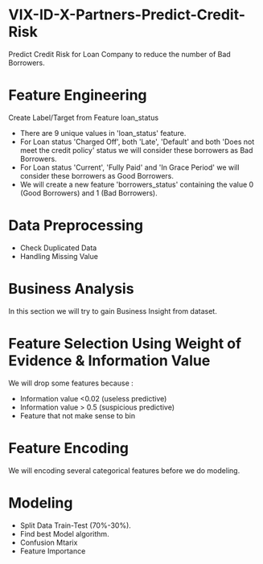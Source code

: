 # VIX-ID-X-Partners-Predict-Credit-Risk
Predict Credit Risk for Loan Company to reduce the number of Bad Borrowers.

# Feature Engineering
Create Label/Target from Feature loan_status
- There are 9 unique values in 'loan_status' feature.
- For Loan status 'Charged Off', both 'Late', 'Default' and both 'Does not meet the credit policy' status we will consider these borrowers as Bad Borrowers.
- For Loan status 'Current', 'Fully Paid' and 'In Grace Period' we will consider these borrowers as Good Borrowers.
- We will create a new feature 'borrowers_status' containing the value 0 (Good Borrowers) and 1 (Bad Borrowers).

# Data Preprocessing
- Check Duplicated Data
- Handling Missing Value

# Business Analysis
In this section we will try to gain Business Insight from dataset.

# Feature Selection Using Weight of Evidence & Information Value
We will drop some features because :
- Information value <0.02 (useless predictive)
- Information value > 0.5 (suspicious predictive)
- Feature that not make sense to bin

# Feature Encoding
We will encoding several categorical features before we do modeling.

# Modeling
- Split Data Train-Test (70%-30%).
- Find best Model algorithm.
- Confusion Mtarix
- Feature Importance
